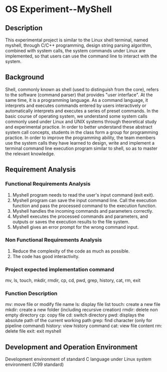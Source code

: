 #  OS Experiment--MyShell

## Description

This experimental project is similar to the Linux shell terminal, named myshell, through C/C++ programming, design string parsing algorithm, combined with system calls, the system commands under Linux are implemented, so that users can use the command line to interact with the system.

## Background

Shell, commonly known as shell (used to distinguish from the core), refers to the software (command parser) that provides "user interface". At the same time, it is a programming language. As a command language, it interprets and executes commands entered by users interactively or automatically interprets and executes a series of preset commands.
In the basic course of operating system, we understand some system calls commonly used under Linux and UNIX systems through theoretical study and experimental practice. In order to better understand these abstract system call concepts, students in the class form a group for programming practice. In order to improve the programming ability, the team members use the system calls they have learned to design, write and implement a terminal command line execution program similar to shell, so as to master the relevant knowledge.


## Requirement Analysis

### Functional Requirements Analysis 

1. Myshell program needs to read the user's input command (exit exit).
2. Myshell program can save the input command line. Call the execution function and pass the processed command to the execution function.
3. Myshell handles the incoming commands and parameters correctly.
4. Myshell executes the processed commands and parameters, and outputs or saves the execution results to the file system.
5. Myshell gives an error prompt for the wrong command input.

### Non Functional Requirements Analysis

1. Reduce the complexity of the code as much as possible.
2. The code has good interactivity.

### Project expected implementation command

mv, ls, touch, mkdir, rmdir, cp, cd, pwd, grep, history, cat, rm, exit

### Function Description

mv: move file or modify file name
ls: display file list
touch: create a new file
mkdir: create a new folder (including recursive creation)
rmdir: delete non empty directory
cp: copy file
cd: switch directory
pwd: displays the absolute path of the current working path
grep: find character (only for pipeline command)
history: view history command
cat: view file content
rm: delete file
exit: exit myshell

## Development and Operation Environment

Development environment of standard C language under Linux system environment (C99 standard)

